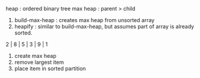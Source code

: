 heap : ordered binary tree
max heap : parent > child


1. build-max-heap : creates max heap from unsorted array
2. heapify : similar to build-max-heap, but assumes part of array is already sorted. 

2 | 8 | 5 | 3 | 9 | 1 
1. create max heap
2. remove largest item
3. place item in sorted partition


 

